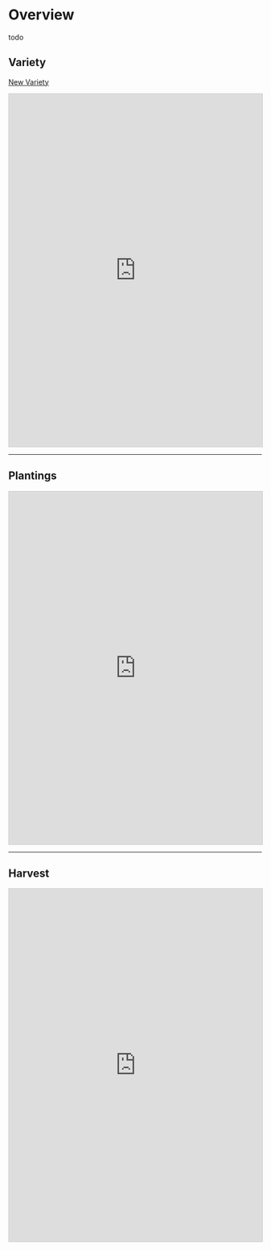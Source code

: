 # Overview

todo 

## Variety

[New Variety](variety-create.md)

<iframe 
  class="airtable-embed" 
  src="https://airtable.com/embed/shr7qie4L1J9ItAxJ?backgroundColor=yellow&viewControls=on" 
  frameborder="0" onmousewheel="" width="100%" height="700" style="background: transparent; border: 1px solid #ccc;">
</iframe>

---

## Plantings

<iframe 
  class="airtable-embed" 
  src="https://airtable.com/embed/shrNa1hS0z1flNJr7?backgroundColor=yellow&viewControls=on" 
  frameborder="0" onmousewheel="" width="100%" height="700" style="background: transparent; border: 1px solid #ccc;">
</iframe>

---

## Harvest

<iframe 
  class="airtable-embed" 
  src="https://airtable.com/embed/shrO7gGlXmlCHrgsx?backgroundColor=yellow&viewControls=on" 
  frameborder="0" onmousewheel="" width="100%" height="700" style="background: transparent; border: 1px solid #ccc;">
</iframe>
